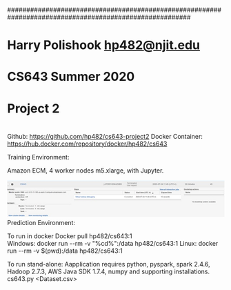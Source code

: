 ########################################################################################################
# 
#  Harry Polishook hp482@njit.edu
#  CS643 Summer 2020 
#  Project 2
#
# ########################################################################################################
Github: https://github.com/hp482/cs643-project2
Docker Container: https://hub.docker.com/repository/docker/hp482/cs643

Training Environment: 

Amazon ECM, 4 worker nodes m5.xlarge,  with Jupyter.    
 
![Image of Cluster](https://github.com/hp482/cs643-project2/blob/master/cluster.jpg)
Prediction Environment: 

To run in docker 
Docker pull hp482/cs643:1  
Windows: docker run --rm  -v "%cd%":/data  hp482/cs643:1  <filename>
Linux: docker run --rm -v $(pwd):/data hp482/cs643:1 <filename>

To run stand-alone:
Aapplication requires python, pyspark, spark 2.4.6, Hadoop 2.7.3, AWS Java SDK 1.7.4, numpy  and supporting installations.   
cs643.py  <Dataset.csv>
